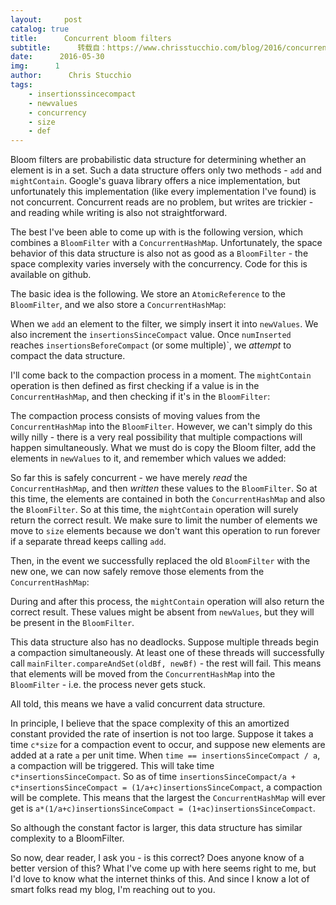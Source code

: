 ```yaml
---
layout:     post
catalog: true
title:      Concurrent bloom filters
subtitle:      转载自：https://www.chrisstucchio.com/blog/2016/concurrent_bloom_filter.html?utm_medium=rss&utm_source=rss&utm_campaign=rss
date:      2016-05-30
img:      1
author:      Chris Stucchio
tags:
    - insertionssincecompact
    - newvalues
    - concurrency
    - size
    - def
---
```


Bloom filters are probabilistic data structure for determining whether an element is in a set. Such a data structure offers only two methods - `add` and `mightContain`. Google's guava library offers a nice implementation, but unfortunately this implementation (like every implementation I've found) is not concurrent. Concurrent reads are no problem, but writes are trickier - and reading while writing is also not straightforward.

The best I've been able to come up with is the following version, which combines a `BloomFilter` with a `ConcurrentHashMap`. Unfortunately, the space behavior of this data structure is also not as good as a `BloomFilter` - the space complexity varies inversely with the concurrency. Code for this is available on github.

The basic idea is the following. We store an `AtomicReference` to the `BloomFilter`, and we also store a `ConcurrentHashMap`:

When we `add` an element to the filter, we simply insert it into `newValues`. We also increment the `insertionsSinceCompact` value.
Once `numInserted` reaches `insertionsBeforeCompact` (or some multiple)`, we *attempt* to compact the data structure.

I'll come back to the compaction process in a moment. The `mightContain` operation is then defined as first checking if a value is in the `ConcurrentHashMap`, and then checking if it's in the `BloomFilter`:

The compaction process consists of moving values from the `ConcurrentHashMap` into the `BloomFilter`. However, we can't simply do this willy nilly - there is a very real possibility that multiple compactions will happen simultaneously. What we must do is copy the Bloom filter, add the elements in `newValues` to it, and remember which values we added:

So far this is safely concurrent - we have merely *read* the `ConcurrentHashMap`, and then *written* these values to the `BloomFilter`. So at this time, the elements are contained in both the `ConcurrentHashMap` and also the `BloomFilter`. So at this time, the `mightContain` operation will surely return the correct result. We make sure to limit the number of elements we move to `size` elements because we don't want this operation to run forever if a separate thread keeps calling `add`.

Then, in the event we successfully replaced the old `BloomFilter` with the new one, we can now safely remove those elements from the `ConcurrentHashMap`:

During and after this process, the `mightContain` operation will also return the correct result. These values might be absent from `newValues`, but they will be present in the `BloomFilter`.

This data structure also has no deadlocks. Suppose multiple threads begin a compaction simultaneously. At least one of these threads will successfully call `mainFilter.compareAndSet(oldBf, newBf)` - the rest will fail. This means that elements will be moved from the `ConcurrentHashMap` into the `BloomFilter` - i.e. the process never gets stuck.

All told, this means we have a valid concurrent data structure.

In principle, I believe that the space complexity of this an amortized constant provided the rate of insertion is not too large. Suppose it takes a time `c*size` for a compaction event to occur, and suppose new elements are added at a rate `a` per unit time. When `time == insertionsSinceCompact / a`, a compaction will be triggered. This will take time `c*insertionsSinceCompact`. So as of time `insertionsSinceCompact/a + c*insertionsSinceCompact = (1/a+c)insertionsSinceCompact`, a compaction will be complete. This means that the largest the `ConcurrentHashMap` will ever get is `a*(1/a+c)insertionsSinceCompact = (1+ac)insertionsSinceCompact`.

So although the constant factor is larger, this data structure has similar complexity to a BloomFilter.

So now, dear reader, I ask you - is this correct? Does anyone know of a better version of this? What I've come up with here seems right to me, but I'd love to know what the internet thinks of this. And since I know a lot of smart folks read my blog, I'm reaching out to you.
